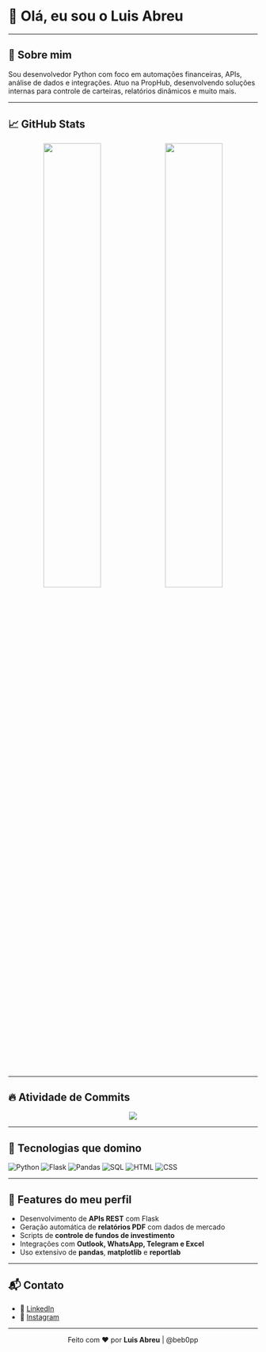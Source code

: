 # 👋 Olá, eu sou o Luis Abreu
---

## 🚀 Sobre mim

Sou desenvolvedor Python com foco em automações financeiras, APIs, análise de dados e integrações. Atuo na PropHub, desenvolvendo soluções internas para controle de carteiras, relatórios dinâmicos e muito mais.

---

## 📈 GitHub Stats

<p align="center">
  <img src="https://github-readme-stats.vercel.app/api?username=beb0pp&show_icons=true&theme=radical" width="48%" />
  <img src="https://github-readme-stats.vercel.app/api/top-langs/?username=beb0pp&layout=compact&theme=radical" width="48%" />
</p>

---

## 🔥 Atividade de Commits

<p align="center">
  <img src="https://streak-stats.demolab.com?user=beb0pp&theme=dark&date_format=M%20j%5B%2C%20Y%5D" />
</p>

---

## 🧠 Tecnologias que domino

![Python](https://img.shields.io/badge/Python-3776AB?style=flat&logo=python&logoColor=white)
![Flask](https://img.shields.io/badge/Flask-black?style=flat&logo=flask)
![Pandas](https://img.shields.io/badge/Pandas-150458?style=flat&logo=pandas)
![SQL](https://img.shields.io/badge/SQL-4479A1?style=flat&logo=mysql&logoColor=white)
![HTML](https://img.shields.io/badge/HTML5-E34F26?style=flat&logo=html5&logoColor=white)
![CSS](https://img.shields.io/badge/CSS3-1572B6?style=flat&logo=css3&logoColor=white)

---

## 🧰 Features do meu perfil

- Desenvolvimento de **APIs REST** com Flask
- Geração automática de **relatórios PDF** com dados de mercado
- Scripts de **controle de fundos de investimento**
- Integrações com **Outlook, WhatsApp, Telegram e Excel**
- Uso extensivo de **pandas**, **matplotlib** e **reportlab**

---

## 📬 Contato

- 💼 [LinkedIn](https://www.linkedin.com/in/luisfelipemacariodeabreu)
- 📸 [Instagram](https://www.instagram.com/luss.jpg)

---

<p align="center">
  Feito com ❤️ por <strong>Luis Abreu</strong> | @beb0pp
</p>
